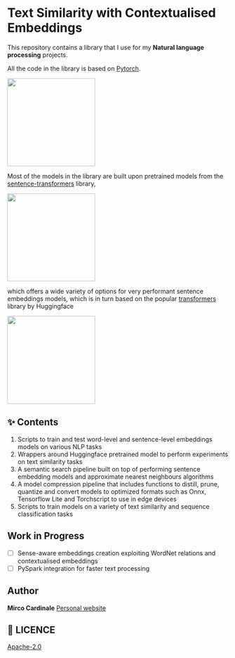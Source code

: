 # Text Similarity with Contextualised Embeddings

This repository contains a library that I use for my **Natural language processing** projects.

All the code in the library is based on [Pytorch](https://pytorch.org/mobile/home/).

<a href="https://pytorch.org/"><img src="https://miro.medium.com/max/691/0*xXUYOs5MWWenxoNz" width="200"/></a>
<br>

Most of the models in the library are built upon pretrained models from the [sentence-transformers](https://github.com/UKPLab/sentence-transformers) library,

<a href="https://fastapi.tiangolo.com/"><img src="https://www.sbert.net/_static/logo.png" width="200"/></a>
<br>

which offers a wide variety of options for very performant sentence embeddings models, which is in turn based on the popular [transformers](https://huggingface.co/) library by Huggingface

<a href="https://fastapi.tiangolo.com/"><img src="https://repository-images.githubusercontent.com/155220641/a16c4880-a501-11ea-9e8f-646cf611702e" width="200"/></a>

## ✨ Contents

1. Scripts to train and test word-level and sentence-level embeddings models on various NLP tasks
2. Wrappers around Huggingface pretrained model to perform experiments on text similarity tasks
3. A semantic search pipeline built on top of performing sentence embedding models and approximate nearest neighbours algorithms
4. A model compression pipeline that includes functions to distill, prune, quantize and convert models to optimized formats such as Onnx, Tensorflow Lite and Torchscript to use in edge devices
5. Scripts to train models on a variety of text similarity and sequence classification tasks

## Work in Progress
- [ ] Sense-aware embeddings creation exploiting WordNet relations and contextualised embeddings
- [ ] PySpark integration for faster text processing

## Author

**Mirco Cardinale**
[Personal website](https://mirco-cardinale-portfolio.herokuapp.com/)

## 🔖 LICENCE

[Apache-2.0](https://github.com/cr1m5onk1ng/nala_android_app/blob/dev/LICENSE)
